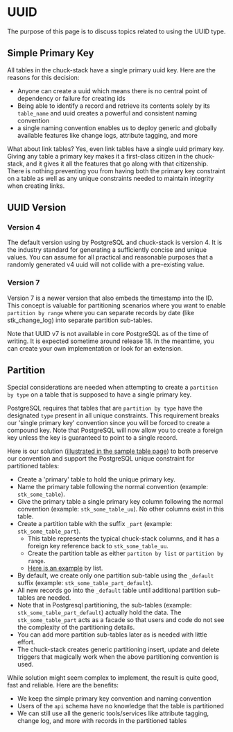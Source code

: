 # UUID

The purpose of this page is to discuss topics related to using the UUID type.

## Simple Primary Key

All tables in the chuck-stack have a single primary uuid key. Here are the reasons for this decision:

- Anyone can create a uuid which means there is no central point of dependency or failure for creating ids
- Being able to identify a record and retrieve its contents solely by its `table_name` and uuid creates a powerful and consistent naming convention
- a single naming convention enables us to deploy generic and globally available features like change logs, attribute tagging, and more

What about link tables? Yes, even link tables have a single uuid primary key. Giving any table a primary key makes it a first-class citizen in the chuck-stack, and it gives it all the features that go along with that citizenship. There is nothing preventing you from having both the primary key constraint on a table as well as any unique constraints needed to maintain integrity when creating links.

## UUID Version

### Version 4

The default version using by PostgreSQL and chuck-stack is version 4. It is the industry standard for generating a sufficiently concise and unique values. You can assume for all practical and reasonable purposes that a randomly generated v4 uuid will not collide with a pre-existing value.

### Version 7

Version 7 is a newer version that also embeds the timestamp into the ID. This concept is valuable for partitioning scenarios where you want to enable `partition by range` where you can separate records by date (like stk_change_log) into separate partition sub-tables.

Note that UUID v7 is not available in core PostgreSQL as of the time of writing. It is expected sometime around release 18. In the meantime, you can create your own implementation or look for an extension.

## Partition

Special considerations are needed when attempting to create a `partition by type` on a table that is supposed to have a single primary key. 

PostgreSQL requires that tables that are `partition by type` have the designated `type` present in all unique constraints. This requirement breaks our 'single primary key' convention since you will be forced to create a compound key. Note that PostgreSQL will now allow you to create a foreign key unless the key is guaranteed to point to a single record.

Here is our solution ([illustrated in the sample table page](./postgres-convention/sample-table-convention.md#partition-table-changes)) to both preserve our convention and support the PostgreSQL unique constraint for partitioned tables:

- Create a 'primary' table to hold the unique primary key.
- Name the primary table following the normal convention (example: `stk_some_table`).
- Give the primary table a single primary key column following the normal convention (example: `stk_some_table_uu`). No other columns exist in this table.
- Create a partition table with the suffix `_part` (example: `stk_some_table_part`).
  - This table represents the typical chuck-stack columns, and it has a foreign key reference back to `stk_some_table_uu`.
  - Create the partition table as either `partiton by list` or `partition by range`.
  - [Here is an example](./postgres-convention/sample-table-convention.md#partition-table-changes) by list.
- By default, we create only one partition sub-table using the `_default` suffix (example: `stk_some_table_part_default`).
- All new records go into the `_default` table until additional partition sub-tables are needed.
- Note that in Postgresql partitioning, the sub-tables (example: `stk_some_table_part_default`) actually hold the data. The `stk_some_table_part` acts as a facade so that users and code do not see the complexity of the partitioning details.
- You can add more partition sub-tables later as is needed with little effort.
- The chuck-stack creates generic partitioning insert, update and delete triggers that magically work when the above partitioning convention is used.

While solution might seem complex to implement, the result is quite good, fast and reliable. Here are the benefits:

- We keep the simple primary key convention and naming convention
- Users of the `api` schema have no knowledge that the table is partitioned
- We can still use all the generic tools/services like attribute tagging, change log, and more with records in the partitioned tables
